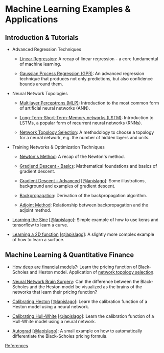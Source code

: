 # Machine Learning Examples & Applications


## Introduction & Tutorials

* Advanced Regression Techniques

   * [Linear Regression](https://nbviewer.jupyter.org/github/niknow/machine-learning-examples/blob/master/regression_revisited/regression_revisited.ipynb): A recap of linear regression - a core fundamental of machine learning.

   * [Gaussian Process Regression (GPR)](https://nbviewer.jupyter.org/github/niknow/machine-learning-examples/blob/master/gaussian_process_regression/gaussian_process_regression.ipynb): An advanced regression technique that produces not only predictions, but also confidence bounds around them.

* Neural Network Topologies

   * [Multilayer Perceptrons (MLP)](https://nbviewer.jupyter.org/github/niknow/machine-learning-examples/blob/master/neural_network_intro/neural_network_intro_model_setup.ipynb): Introduction to the most common form of artificial neural networks (ANN).

   * [Long-Term-Short-Term-Memory networks (LSTM)](https://nbviewer.jupyter.org/github/niknow/machine-learning-examples/blob/master/lstm_intro/lstm_intro.ipynb): Introduction to LSTMs, a popular form of recurrent neural networks (RNNs).

   * [Network Topology Selection](https://nbviewer.jupyter.org/github/niknow/machine-learning-examples/blob/master/network_topology_selection/network_topology_selection.ipynb): A methodology to choose a topology for a neural network, e.g. the number of hidden layers and units.

* Training Networks & Optimization Techniques
    * [Newton's Method](https://nbviewer.jupyter.org/github/niknow/machine-learning-examples/blob/master/newton_gradient_backprop/newton.ipynb): A recap of the Newton's method.

    * [Gradiend Descent - Basics](https://nbviewer.jupyter.org/github/niknow/machine-learning-examples/blob/master/newton_gradient_backprop/gradient_descent.ipynb): Mathematical foundations and basics of gradient descent.

    * [Gradient Descent - Advanced](https://nbviewer.jupyter.org/github/Lapsilago/Machine-Learning---Option-Pricing-Calibration-Hedging--/blob/master/stochastic_gradient_descent.ipynb) [[@lapislago]](https://github.com/Lapsilago/Machine-Learning---Option-Pricing-Calibration-Hedging--): Some illustrations, background and examples of gradient descent.

    * [Backpropagation](https://nbviewer.jupyter.org/github/niknow/machine-learning-examples/blob/master/newton_gradient_backprop/backpropagation.ipynb): Derivation of the backpropagation algorithm.

    * [Adjoint Method](https://nbviewer.jupyter.org/github/niknow/machine-learning-examples/blob/master/newton_gradient_backprop/adjoint.ipynb): Relationship between backpropagation and the adjoint method.

* [Learning the Sine](https://nbviewer.jupyter.org/github/Lapsilago/Machine-Learning---Option-Pricing-Calibration-Hedging--/blob/master/LearnSine_JK.ipynb) [[@lapislago]](https://github.com/Lapsilago/Machine-Learning---Option-Pricing-Calibration-Hedging--): Simple example of how to use keras and tensorflow to learn a curve.

* [Learning a 2D function](https://nbviewer.jupyter.org/github/Lapsilago/Machine-Learning---Option-Pricing-Calibration-Hedging--/blob/master/Learn2dFunction.ipynb) [[@lapislago]](https://github.com/Lapsilago/Machine-Learning---Option-Pricing-Calibration-Hedging--): A slightly more complex example of how to learn a surface.


## Machine Learning & Quantitative Finance
* [How deep are financial models?](https://nbviewer.jupyter.org/github/niknow/machine-learning-examples/blob/master/network_topology_selection/how_deep_are_financial_models.ipynb): Learn the pricing function of Black-Scholes and Heston model. Application of [network topology selection](https://nbviewer.jupyter.org/github/niknow/machine-learning-examples/blob/master/network_topology_selection/network_topology_selection.ipynb).

* [Neural Network Brain Surgery](https://nbviewer.jupyter.org/github/niknow/machine-learning-examples/blob/master/network_topology_selection/networks_financial_models_brain_surgery.ipynb): Can the difference between the Black-Scholes and the Heston model be visualized as the brains of the networks that learn their pricing function?

* [Calibrating Heston](https://nbviewer.jupyter.org/github/Lapsilago/Machine-Learning---Option-Pricing-Calibration-Hedging--/blob/master/Calibration_Illustration.ipynb) [[@lapislago]](https://github.com/Lapsilago/Machine-Learning---Option-Pricing-Calibration-Hedging--): Learn the calibration function of a Heston model using a neural network.

* [Calibrating Hull-White](https://nbviewer.jupyter.org/github/Lapsilago/Machine-Learning---Option-Pricing-Calibration-Hedging--/blob/master/HW_1F_Pricing.ipynb) [[@lapislago]](https://github.com/Lapsilago/Machine-Learning---Option-Pricing-Calibration-Hedging--): Learn the calibration function of a Hull-White model using a neural network.

* [Autograd](https://nbviewer.jupyter.org/github/Lapsilago/Machine-Learning---Option-Pricing-Calibration-Hedging--/blob/master/Autograd.ipynb) [[@lapislago]](https://github.com/Lapsilago/Machine-Learning---Option-Pricing-Calibration-Hedging--): A small example on how to automatically differentiate the Black-Scholes pricing formula.


[References](https://github.com/niknow/machine-learning-examples/blob/master/References.md)
